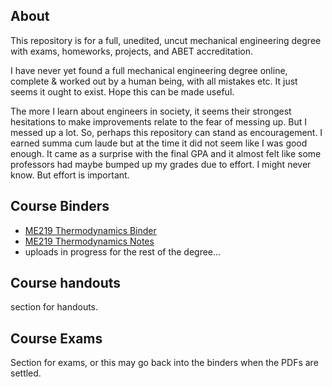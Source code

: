 ##  About

This repository is for a full, unedited, uncut mechanical engineering degree with exams, homeworks, projects, and ABET accreditation.

I have never yet found a full mechanical engineering degree online, complete & worked out by a human being, with all mistakes etc.  It just seems it ought to exist.  Hope this can be made useful.

The more I learn about engineers in society, it seems their strongest hesitations to make improvements relate to the fear of messing up.  But I messed up a lot.  So, perhaps this repository can stand as encouragement.  I earned summa cum laude but at the time it did not seem like I was good enough.  It came as a surprise with the final GPA and it almost felt like some professors had maybe bumped up my grades due to effort.  I might never know.  But effort is important.

## Course Binders
* [ME219 Thermodynamics Binder](docs/ME219_Thermo_Binder.pdf)
* [ME219 Thermodynamics Notes](docs/ME219_Thermo_Notes.pdf)
* uploads in progress for the rest of the degree...

## Course handouts
section for handouts.

## Course Exams
Section for exams, or this may go back into the binders when the PDFs are settled.
